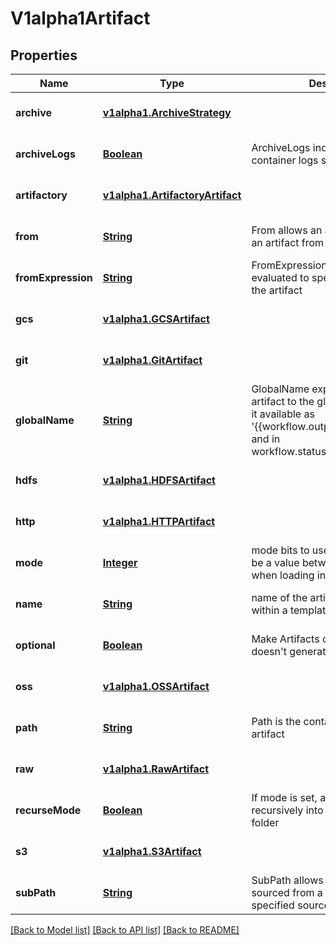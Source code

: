 # V1alpha1Artifact
## Properties

Name | Type | Description | Notes
------------ | ------------- | ------------- | -------------
**archive** | [**v1alpha1.ArchiveStrategy**](v1alpha1.ArchiveStrategy.md) |  | [optional] [default to null]
**archiveLogs** | [**Boolean**](boolean.md) | ArchiveLogs indicates if the container logs should be archived | [optional] [default to null]
**artifactory** | [**v1alpha1.ArtifactoryArtifact**](v1alpha1.ArtifactoryArtifact.md) |  | [optional] [default to null]
**from** | [**String**](string.md) | From allows an artifact to reference an artifact from a previous step | [optional] [default to null]
**fromExpression** | [**String**](string.md) | FromExpression, if defined, is evaluated to specify the value for the artifact | [optional] [default to null]
**gcs** | [**v1alpha1.GCSArtifact**](v1alpha1.GCSArtifact.md) |  | [optional] [default to null]
**git** | [**v1alpha1.GitArtifact**](v1alpha1.GitArtifact.md) |  | [optional] [default to null]
**globalName** | [**String**](string.md) | GlobalName exports an output artifact to the global scope, making it available as &#39;{{workflow.outputs.artifacts.XXXX}} and in workflow.status.outputs.artifacts | [optional] [default to null]
**hdfs** | [**v1alpha1.HDFSArtifact**](v1alpha1.HDFSArtifact.md) |  | [optional] [default to null]
**http** | [**v1alpha1.HTTPArtifact**](v1alpha1.HTTPArtifact.md) |  | [optional] [default to null]
**mode** | [**Integer**](integer.md) | mode bits to use on this file, must be a value between 0 and 0777 set when loading input artifacts. | [optional] [default to null]
**name** | [**String**](string.md) | name of the artifact. must be unique within a template&#39;s inputs/outputs. | [optional] [default to null]
**optional** | [**Boolean**](boolean.md) | Make Artifacts optional, if Artifacts doesn&#39;t generate or exist | [optional] [default to null]
**oss** | [**v1alpha1.OSSArtifact**](v1alpha1.OSSArtifact.md) |  | [optional] [default to null]
**path** | [**String**](string.md) | Path is the container path to the artifact | [optional] [default to null]
**raw** | [**v1alpha1.RawArtifact**](v1alpha1.RawArtifact.md) |  | [optional] [default to null]
**recurseMode** | [**Boolean**](boolean.md) | If mode is set, apply the permission recursively into the artifact if it is a folder | [optional] [default to null]
**s3** | [**v1alpha1.S3Artifact**](v1alpha1.S3Artifact.md) |  | [optional] [default to null]
**subPath** | [**String**](string.md) | SubPath allows an artifact to be sourced from a subpath within the specified source | [optional] [default to null]

[[Back to Model list]](../README.md#documentation-for-models) [[Back to API list]](../README.md#documentation-for-api-endpoints) [[Back to README]](../README.md)


